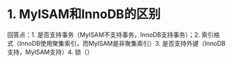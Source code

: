 # 1. MyISAM和InnoDB的区别

回答点：1. 是否支持事务（MyISAM不支持事务，InnoDB支持事务）；2. 索引格式（InnoDB使用聚集索引，而MyISAM是非聚集索引）3. 是否支持外键（InnoDB支持，MyISAM支持）4. 锁（）

